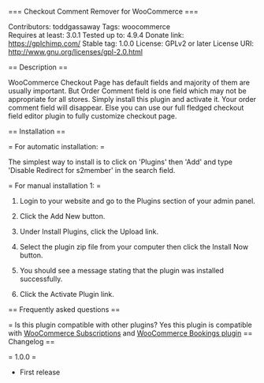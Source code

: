 === Checkout Comment Remover for WooCommerce   ===

Contributors: toddgassaway
Tags: woocommerce	
Requires at least: 3.0.1
Tested up to: 4.9.4
Donate link: https://gplchimp.com/
Stable tag: 1.0.0
License: GPLv2 or later
License URI: http://www.gnu.org/licenses/gpl-2.0.html



== Description ==

WooCommerce Checkout Page has default fields and majority of them are usually important.
But Order Comment field is one field which may not be appropriate for all stores.
Simply install this plugin and activate it.
Your order comment field will disappear.
Else you can use our full fledged checkout field editor plugin to fully customize checkout page.


== Installation ==

= For automatic installation: =


The simplest way to install is to click on 'Plugins' then 'Add' and type 'Disable Redirect for s2member' in the search field.


= For manual installation 1: =


1. Login to your website and go to the Plugins section of your admin panel.

2. Click the Add New button.

3. Under Install Plugins, click the Upload link.

4. Select the plugin zip file from your computer then click the Install Now button.

5. You should see a message stating that the plugin was installed successfully.

6. Click the Activate Plugin link.


== Frequently asked questions ==

= Is this plugin compatible with other plugins?
Yes this plugin is compatible with <a href="https://gplchimp.com/product/woocommerce-subscriptions/" target="_blank">WooCommerce Subscriptions</a> and <a href="https://gplchimp.com/product/woocommerce-bookings-extension/" target="_blank">WooCommerce Bookings plugin</a>
== Changelog ==

= 1.0.0 =

* First release
